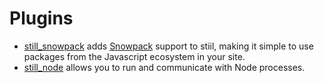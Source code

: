 # Plugins

- [still_snowpack](https://github.com/still-ex/still_snowpack) adds
  [Snowpack][snowpack] support to stiil, making it simple to use
  packages from the Javascript ecosystem in your site.
- [still_node](https://github.com/still-ex/still_node) allows you to
  run and communicate with Node processes.

[snowpack]: https://www.snowpack.dev/
